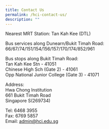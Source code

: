```yaml
---
title: Contact Us
permalink: /hci-contact-us/
description: ""
---
```

Nearest MRT Station: Tan Kah Kee (DTL)

Bus services along Dunearn/Bukit Timah Road:<br>
66/67/74/151/154/156/157/170/174/852/961

Bus stops along Bukit Timah Road:<br>
Tan Kah Kee Stn - 41051<br>
Chinese High Sch (Gate 2) - 41061<br>
Opp National Junior College (Gate 3) - 41071

Address:<br>
Hwa Chong Institution<br>
661 Bukit Timah Road<br>
Singapore S(269734)

Tel: 6468 3955<br>
Fax: 6769 5857<br>
Email: [admin@hci.edu.sg](mailto:admin@hci.edu.sg)